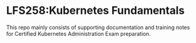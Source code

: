 # LFS258:Kubernetes Fundamentals

This repo mainly consists of supporting documentation and training notes for Certified Kubernetes Administration Exam preparation.

